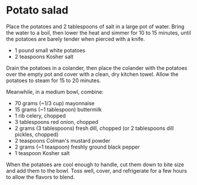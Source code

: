 Potato salad
============

Place the potatoes and 2 tablespoons of salt in a large pot of water. Bring the water to a boil, then lower the heat and simmer for 10 to 15 minutes, until the potatoes are barely tender when pierced with a knife.

- 1 pound small white potatoes
- 2 teaspoons Kosher salt

Drain the potatoes in a colander, then place the colander with the potatoes over the empty pot and cover with a clean, dry kitchen towel. Allow the potatoes to steam for 15 to 20 minutes.

Meanwhile, in a medium bowl, combine:

- 70 grams (~1/3 cup) mayonnaise
- 15 grams (~1 tablespoon) buttermilk
- 1 rib celery, chopped
- 3 tablespoons red onion, chopped
- 2 grams (3 tablespoons) fresh dill, chopped (or 2 tablespoons dill pickles, chopped)
- 2 teaspoons Colman's mustard powder
- 2 grams (~1 teaspoon) freshly ground black pepper
- 1 teaspoon Kosher salt

When the potatoes are cool enough to handle, cut them down to bite size and add them to the bowl. Toss well, cover, and refrigerate for a few hours to allow the flavors to blend.
